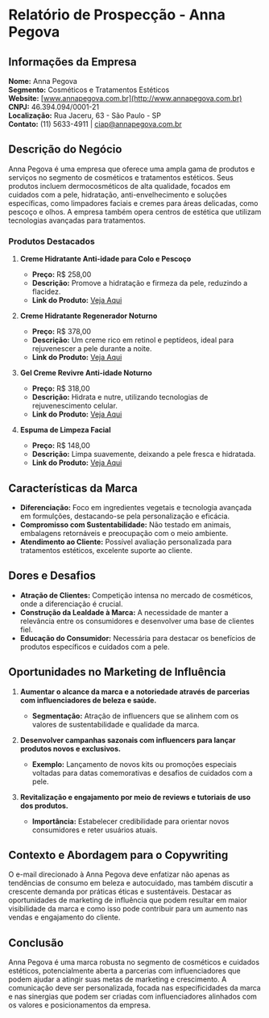 # Relatório de Prospecção - Anna Pegova

## Informações da Empresa
**Nome:** Anna Pegova  
**Segmento:** Cosméticos e Tratamentos Estéticos  
**Website:** [www.annapegova.com.br](http://www.annapegova.com.br)  
**CNPJ:** 46.394.094/0001-21  
**Localização:** Rua Jaceru, 63 - São Paulo - SP  
**Contato:** (11) 5633-4911 | ciap@annapegova.com.br 

## Descrição do Negócio
Anna Pegova é uma empresa que oferece uma ampla gama de produtos e serviços no segmento de cosméticos e tratamentos estéticos. Seus produtos incluem dermocosméticos de alta qualidade, focados em cuidados com a pele, hidratação, anti-envelhecimento e soluções específicas, como limpadores faciais e cremes para áreas delicadas, como pescoço e olhos. A empresa também opera centros de estética que utilizam tecnologias avançadas para tratamentos.

### Produtos Destacados
1. **Creme Hidratante Anti-idade para Colo e Pescoço**
   - **Preço:** R$ 258,00  
   - **Descrição:** Promove a hidratação e firmeza da pele, reduzindo a flacidez.
   - **Link do Produto:** [Veja Aqui](https://www.annapegova.com.br/creme-hidratante-anti-idade-para-colo-e-pescoco-an-p7036-p988939)

2. **Creme Hidratante Regenerador Noturno**
   - **Preço:** R$ 378,00  
   - **Descrição:** Um creme rico em retinol e peptídeos, ideal para rejuvenescer a pele durante a noite.
   - **Link do Produto:** [Veja Aqui](https://www.annapegova.com.br/creme-hidratante-regenerador-noturno-anna-pegova-p1347-p988693)

3. **Gel Creme Revivre Anti-idade Noturno**
   - **Preço:** R$ 318,00  
   - **Descrição:** Hidrata e nutre, utilizando tecnologias de rejuvenescimento celular.
   - **Link do Produto:** [Veja Aqui](https://www.annapegova.com.br/creme-revivre-p1349-p1007709)

4. **Espuma de Limpeza Facial**
   - **Preço:** R$ 148,00  
   - **Descrição:** Limpa suavemente, deixando a pele fresca e hidratada.
   - **Link do Produto:** [Veja Aqui](https://www.annapegova.com.br/espuma-de-limpeza-facial-anna-pegova-mousse-nett-p7068-p988741)

## Características da Marca
- **Diferenciação:** Foco em ingredientes vegetais e tecnologia avançada em formulções, destacando-se pela personalização e eficácia.
- **Compromisso com Sustentabilidade:** Não testado em animais, embalagens retornáveis e preocupação com o meio ambiente.
- **Atendimento ao Cliente:** Possível avaliação personalizada para tratamentos estéticos, excelente suporte ao cliente.

## Dores e Desafios
- **Atração de Clientes:** Competição intensa no mercado de cosméticos, onde a diferenciação é crucial.
- **Construção da Lealdade à Marca:** A necessidade de manter a relevância entre os consumidores e desenvolver uma base de clientes fiel.
- **Educação do Consumidor:** Necessária para destacar os benefícios de produtos específicos e cuidados com a pele.

## Oportunidades no Marketing de Influência
1. **Aumentar o alcance da marca e a notoriedade através de parcerias com influenciadores de beleza e saúde.**
   - **Segmentação:** Atração de influencers que se alinhem com os valores de sustentabilidade e qualidade da marca.
   
2. **Desenvolver campanhas sazonais com influencers para lançar produtos novos e exclusivos.**
   - **Exemplo:** Lançamento de novos kits ou promoções especiais voltadas para datas comemorativas e desafios de cuidados com a pele.
   
3. **Revitalização e engajamento por meio de reviews e tutoriais de uso dos produtos.**
   - **Importância:** Estabelecer credibilidade para orientar novos consumidores e reter usuários atuais.

## Contexto e Abordagem para o Copywriting
O e-mail direcionado à Anna Pegova deve enfatizar não apenas as tendências de consumo em beleza e autocuidado, mas também discutir a crescente demanda por práticas éticas e sustentáveis. Destacar as oportunidades de marketing de influência que podem resultar em maior visibilidade da marca e como isso pode contribuir para um aumento nas vendas e engajamento do cliente.

## Conclusão
Anna Pegova é uma marca robusta no segmento de cosméticos e cuidados estéticos, potencialmente aberta a parcerias com influenciadores que podem ajudar a atingir suas metas de marketing e crescimento. A comunicação deve ser personalizada, focada nas especificidades da marca e nas sinergias que podem ser criadas com influenciadores alinhados com os valores e posicionamentos da empresa.